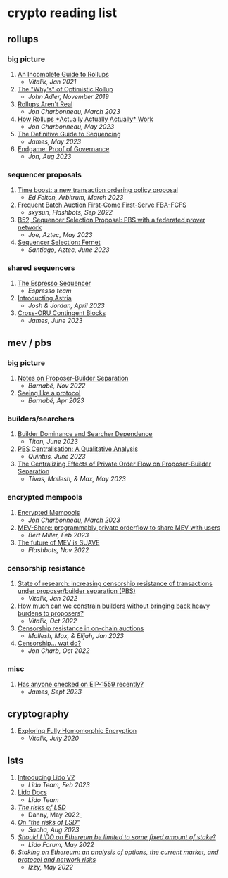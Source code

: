 # crypto reading list

## rollups 

### big picture
1. [An Incomplete Guide to Rollups](https://vitalik.ca/general/2021/01/05/rollup.html)
   - _Vitalik, Jan 2021_
2. [The "Why's" of Optimistic Rollup](https://medium.com/@adlerjohn/the-why-s-of-optimistic-rollup-7c6a22cbb61a)
   - _John Adler, November 2019_
3. [Rollups Aren't Real](https://joncharbonneau.substack.com/p/rollups-arent-real)
   - _Jon Charbonneau, March 2023_
4. [How Rollups \*Actually Actually Actually\* Work](https://dba.mirror.xyz/LYUb_Y2huJhNUw_z8ltqui2d6KY8Fc3t_cnSE9rDL_o)
   - _Jon Charbonneau, May 2023_
5. [The Definitive Guide to Sequencing](https://prestwich.substack.com/p/the-definitive-guide-to-sequencing)
   - _James, May 2023_
6. [Endgame: Proof of Governance](https://dba.mirror.xyz/UTPfxWe65dYrUu_RJX-5VkAJypFRyw3AZh6m0dRXYZk)
   - _Jon, Aug 2023_

### sequencer proposals
1. [Time boost: a new transaction ordering policy proposal](https://research.arbitrum.io/t/time-boost-a-new-transaction-ordering-policy-proposal/8173)
   - _Ed Felton, Arbitrum, March 2023_
2. [Frequent Batch Auction First-Come First-Serve FBA-FCFS](https://research.arbitrum.io/t/transaction-ordering-policy/127/2)
   - _sxysun, Flashbots, Sep 2022_
2. [B52, Sequencer Selection Proposal: PBS with a federated prover network](https://discourse.aztec.network/t/proposal-sequencer-selection-b52-pbs-with-a-federated-prover-network/351)
   - _Joe, Aztec, May 2023_
3. [Sequencer Selection: Fernet](https://discourse.aztec.network/t/proposal-sequencer-selection-fernet/533)
   - _Santiago, Aztec, June 2023_

### shared sequencers
1. [The Espresso Sequencer](https://hackmd.io/@EspressoSystems/EspressoSequencer)
   - _Espresso team_
2. [Introducting Astria](https://blog.astria.org/introducing-astria/)
   - _Josh & Jordan, April 2023_
3. [Cross-ORU Contingent Blocks](https://prestwich.substack.com/p/contingency)
   - _James, June 2023_


## mev / pbs

### big picture
1. [Notes on Proposer-Builder Separation](https://barnabe.substack.com/p/pbs)
   - _Barnabé, Nov 2022_
2. [Seeing like a protocol](https://barnabe.substack.com/p/seeing-like-a-protocol)
   - _Barnabé, Apr 2023_

### builders/searchers
1. [Builder Dominance and Searcher Dependence](https://frontier.tech/builder-dominance-and-searcher-dependence)
   - _Titan, June 2023_
2. [PBS Centralisation: A Qualitative Analysis](https://flashbots.notion.site/PBS-Centralisation-A-Qualitative-Analysis-0ba745fb32b94e8db759126d03a358e6?pvs=4)
   - _Quintus, June 2023_
3. [The Centralizing Effects of Private Order Flow on Proposer-Builder Separation](https://arxiv.org/pdf/2305.19150.pdf)
   - _Tivas, Mallesh, & Max, May 2023_
  
### encrypted mempools
1. [Encrypted Mempools](https://joncharbonneau.substack.com/p/encrypted-mempools)
   - _Jon Charbonneau, March 2023_
2. [MEV-Share: programmably private orderflow to share MEV with users](https://collective.flashbots.net/t/mev-share-programmably-private-orderflow-to-share-mev-with-users/1264)
   - _Bert Miller, Feb 2023_
3. [The future of MEV is SUAVE](https://writings.flashbots.net/the-future-of-mev-is-suave/#i-our-journey-so-far)
   - _Flashbots, Nov 2022_

### censorship resistance
1. [State of research: increasing censorship resistance of transactions under proposer/builder separation (PBS)](https://notes.ethereum.org/@vbuterin/pbs_censorship_resistance)
   - _Vitalik, Jan 2022_
2. [How much can we constrain builders without bringing back heavy burdens to proposers?](https://ethresear.ch/t/how-much-can-we-constrain-builders-without-bringing-back-heavy-burdens-to-proposers/13808)
   - _Vitalik, Oct 2022_
4. [Censorship resistance in on-chain auctions](https://arxiv.org/pdf/2301.13321.pdf)
   - _Mallesh, Max, & Elijah, Jan 2023_
4. [Censorship... wat do?](https://joncharbonneau.substack.com/p/censorship-wat-do)
   - _Jon Charb, Oct 2022_
  
### misc
1. [Has anyone checked on EIP-1559 recently?](https://prestwich.substack.com/p/has-anyone-checked-on-eip-1559-recently)
   - _James, Sept 2023_

## cryptography
1. [Exploring Fully Homomorphic Encryption](https://vitalik.ca/general/2020/07/20/homomorphic.html)
   - _Vitalik, July 2020_

## lsts
1. [Introducing Lido V2](https://blog.lido.fi/introducing-lido-v2/)
   - _Lido Team, Feb 2023_
2. [Lido Docs](https://docs.lido.fi/)
   - _Lido Team_
3. [*The risks of LSD*](https://github.com/djrtwo/writing/blob/main/docs/2022-05-30_the-risks-of-lsd.md)
   - Danny, May 2022_
4. [*On "the risks of LSD"*](https://hackmd.io/@sacha/on-the-risks-of-lsd)
   - _Sacha, Aug 2023_
5. [*Should LIDO on Ethereum be limited to some fixed amount of stake?*](https://research.lido.fi/t/should-lido-on-ethereum-be-limited-to-some-fixed-of-stake/2225)
   - _Lido Forum, May 2022_
6. [*Staking on Ethereum: an analysis of options, the current market, and protocol and network risks*](https://hackmd.io/@Izzy-/EthereumStakingCodex)
   - _Izzy, May 2022_
   

